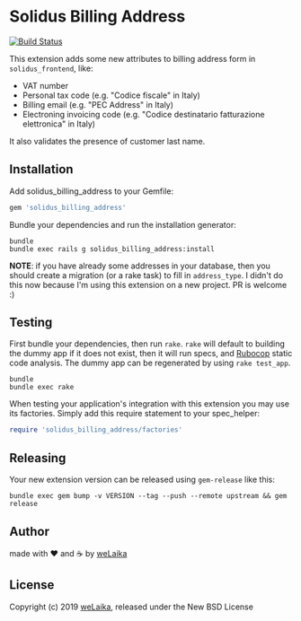 # Solidus Billing Address

[![Build Status](https://travis-ci.org/welaika/solidus_billing_address.svg?branch=master)](https://travis-ci.org/welaika/solidus_billing_address)

This extension adds some new attributes to billing address form in `solidus_frontend`, like:

* VAT number
* Personal tax code (e.g. "Codice fiscale" in Italy)
* Billing email (e.g. "PEC Address" in Italy)
* Electroning invoicing code (e.g. "Codice destinatario fatturazione elettronica" in Italy)

It also validates the presence of customer last name.

## Installation

Add solidus_billing_address to your Gemfile:

```ruby
gem 'solidus_billing_address'
```

Bundle your dependencies and run the installation generator:

```shell
bundle
bundle exec rails g solidus_billing_address:install
```

**NOTE**: if you have already some addresses in your database, then you should create a migration (or 
a rake task) to fill in `address_type`. I didn't do this now because I'm using this extension on a new project.
PR is welcome :)

## Testing

First bundle your dependencies, then run `rake`. `rake` will default to building the dummy app if it does not exist, then it will run specs, and [Rubocop](https://github.com/bbatsov/rubocop) static code analysis. The dummy app can be regenerated by using `rake test_app`.

```shell
bundle
bundle exec rake
```

When testing your application's integration with this extension you may use its factories.
Simply add this require statement to your spec_helper:

```ruby
require 'solidus_billing_address/factories'
```

## Releasing

Your new extension version can be released using `gem-release` like this:

```shell
bundle exec gem bump -v VERSION --tag --push --remote upstream && gem release
```

## Author

made with ❤️ and ☕️ by [weLaika](https://dev.welaika.com)

## License

Copyright (c) 2019 [weLaika](https://dev.welaika.com), released under the New BSD License
